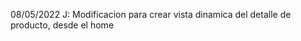 








08/05/2022
J: Modificacion para crear vista dinamica del detalle de producto, desde el home